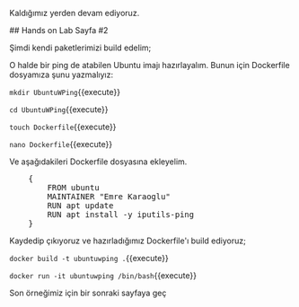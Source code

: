 Kaldığımız yerden devam ediyoruz.

## Hands on Lab Sayfa #2

Şimdi kendi paketlerimizi build edelim;

O halde bir ping de atabilen Ubuntu imajı hazırlayalım. Bunun için Dockerfile dosyamıza şunu yazmalıyız:

`mkdir UbuntuWPing`{{execute}}

`cd UbuntuWPing`{{execute}}

`touch Dockerfile`{{execute}}

`nano Dockerfile`{{execute}}

Ve aşağıdakileri Dockerfile dosyasına ekleyelim.

<pre class="file">
    {
        FROM ubuntu
        MAINTAINER "Emre Karaoglu"
        RUN apt update
        RUN apt install -y iputils-ping
    }
</pre>

Kaydedip çıkıyoruz ve hazırladığımız Dockerfile'ı build ediyoruz;

`docker build -t ubuntuwping .`{{execute}}

`docker run -it ubuntuwping /bin/bash`{{execute}}

Son örneğimiz için bir sonraki sayfaya geç